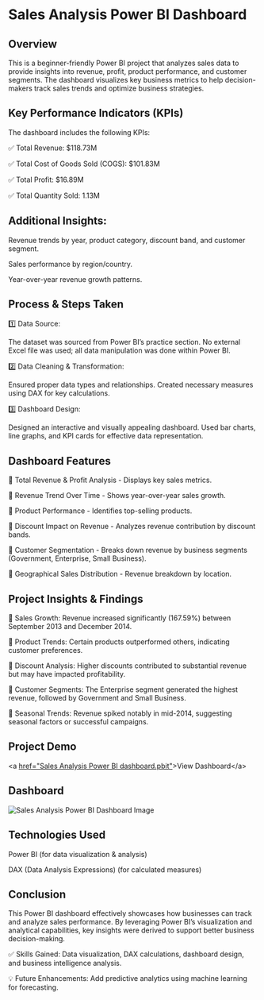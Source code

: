 # Sales Analysis Power BI Dashboard

## Overview
This is a beginner-friendly Power BI project that analyzes sales data to provide insights into revenue, profit, product performance, and customer segments. The dashboard visualizes key business metrics to help decision-makers track sales trends and optimize business strategies.

## Key Performance Indicators (KPIs)
The dashboard includes the following KPIs:

✅ Total Revenue: $118.73M

✅ Total Cost of Goods Sold (COGS): $101.83M

✅ Total Profit: $16.89M

✅ Total Quantity Sold: 1.13M

## Additional Insights:

Revenue trends by year, product category, discount band, and customer segment.

Sales performance by region/country.

Year-over-year revenue growth patterns.

## Process & Steps Taken

1️⃣ Data Source:

The dataset was sourced from Power BI’s practice section.
No external Excel file was used; all data manipulation was done within Power BI.

2️⃣ Data Cleaning & Transformation:

Ensured proper data types and relationships.
Created necessary measures using DAX for key calculations.

3️⃣ Dashboard Design:

Designed an interactive and visually appealing dashboard.
Used bar charts, line graphs, and KPI cards for effective data representation.

## Dashboard Features

🔹 Total Revenue & Profit Analysis - Displays key sales metrics.

🔹 Revenue Trend Over Time - Shows year-over-year sales growth.

🔹 Product Performance - Identifies top-selling products.

🔹 Discount Impact on Revenue - Analyzes revenue contribution by discount bands.

🔹 Customer Segmentation - Breaks down revenue by business segments (Government, Enterprise, Small Business).

🔹 Geographical Sales Distribution - Revenue breakdown by location.

## Project Insights & Findings

📌 Sales Growth: Revenue increased significantly (167.59%) between September 2013 and December 2014.

📌 Product Trends: Certain products outperformed others, indicating customer preferences.

📌 Discount Analysis: Higher discounts contributed to substantial revenue but may have impacted profitability.

📌 Customer Segments: The Enterprise segment generated the highest revenue, followed by Government and Small Business.

📌 Seasonal Trends: Revenue spiked notably in mid-2014, suggesting seasonal factors or successful campaigns.

## Project Demo

<a [href="Sales Analysis Power BI dashboard.pbit"]("https://github.com/AfzalHussainS/Data_Analysis_Dashboard/blob/main/Sales%20Analysis%20Power%20BI%20dashboard.pbit")>View Dashboard</a>

## Dashboard

![Sales Analysis Power BI Dashboard Image](https://github.com/user-attachments/assets/67aa392a-48f0-4748-9bf2-89b51394d1f4)

## Technologies Used

Power BI (for data visualization & analysis)

DAX (Data Analysis Expressions) (for calculated measures)

## Conclusion
This Power BI dashboard effectively showcases how businesses can track and analyze sales performance. By leveraging Power BI’s visualization and analytical capabilities, key insights were derived to support better business decision-making.

✅ Skills Gained: Data visualization, DAX calculations, dashboard design, and business intelligence analysis.

💡 Future Enhancements: Add predictive analytics using machine learning for forecasting.


